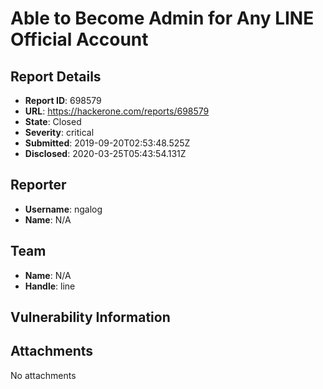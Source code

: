 # Able to Become Admin for Any LINE Official Account

## Report Details
- **Report ID**: 698579
- **URL**: https://hackerone.com/reports/698579
- **State**: Closed
- **Severity**: critical
- **Submitted**: 2019-09-20T02:53:48.525Z
- **Disclosed**: 2020-03-25T05:43:54.131Z

## Reporter
- **Username**: ngalog
- **Name**: N/A

## Team
- **Name**: N/A
- **Handle**: line

## Vulnerability Information


## Attachments
No attachments
